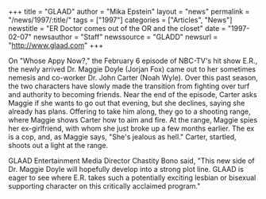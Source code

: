 +++
title = "GLAAD"
author = "Mika Epstein"
layout = "news"
permalink = "/news/1997/:title/"
tags = ["1997"]
categories = ["Articles", "News"]
newstitle = "ER Doctor comes out of the OR and the closet"
date = "1997-02-07"
newsauthor = "Staff"
newssource = "GLADD"
newsurl = "http://www.glaad.com"
+++

On "Whose Appy Now?," the February 6 episode of NBC-TV's hit show E.R., the newly arrived Dr. Maggie Doyle (Jorjan Fox) came out to her sometimes nemesis and co-worker Dr. John Carter (Noah Wyle). Over this past season, the two characters have slowly made the transition from fighting over turf and authority to becoming friends. Near the end of the episode, Carter asks Maggie if she wants to go out that evening, but she declines, saying she already has plans. Offering to take him along, they go to a shooting range, where Maggie shows Carter how to aim and fire. At the range, Maggie spies her ex-girlfriend, with whom she just broke up a few months earlier. The ex is a cop, and, as Maggie says, "She's jealous as hell." Carter, startled, shoots out a light at the range.

GLAAD Entertainment Media Director Chastity Bono said, "This new side of Dr. Maggie Doyle will hopefully develop into a strong plot line. GLAAD is eager to see where E.R. takes such a potentially exciting lesbian or bisexual supporting character on this critically acclaimed program."  
